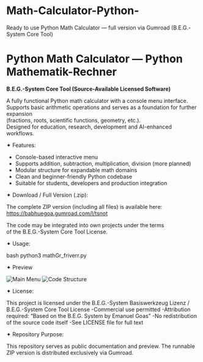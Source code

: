 # Math-Calculator-Python-
Ready to use Python Math Calculator — full version via Gumroad (B.E.G.-System Core Tool)

# Python Math Calculator — Python Mathematik-Rechner  
**B.E.G.-System Core Tool (Source-Available Licensed Software)**

A fully functional Python math calculator with a console menu interface.  
Supports basic arithmetic operations and serves as a foundation for further expansion  
(fractions, roots, scientific functions, geometry, etc.).  
Designed for education, research, development and AI-enhanced workflows.

 ✦ Features:

- Console-based interactive menu
- Supports addition, subtraction, multiplication, division (more planned)
- Modular structure for expandable math domains
- Clean and beginner-friendly Python codebase
- Suitable for students, developers and production integration

 ✦ Download / Full Version (.zip):

The complete ZIP version (including all files) is available here:  
https://babhuegoa.gumroad.com/l/tsnot

The code may be integrated into own projects under the terms  
of the B.E.G.-System Core Tool License.

✦ Usage:

bash
python3 mathGr_friverr.py

✦ Preview

![Main Menu](Screenshots/)
![Code Structure](Screenshots/)

✦ License:

This project is licensed under the
B.E.G.-System Basiswerkzeug Lizenz / B.E.G.-System Core Tool License
-Commercial use permitted
-Attribution required: “Based on the B.E.G. System by Emanuel Goas”
-No redistribution of the source code itself
-See LICENSE file for full text

✦ Repository Purpose:

This repository serves as public documentation and preview.
The runnable ZIP version is distributed exclusively via Gumroad.
